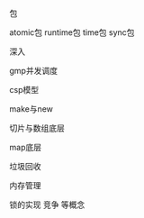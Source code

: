 包

atomic包  runtime包  time包    sync包



深入

gmp并发调度  

csp模型

make与new

切片与数组底层

map底层

垃圾回收

内存管理

锁的实现 竞争 等概念





